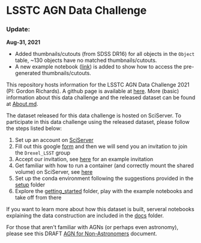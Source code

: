# LSSTC AGN Data Challenge
### Update:
**Aug-31, 2021**

- Added thumbnails/cutouts (from SDSS DR16) for all objects in the `Object` table, ~130 objects have no matched thumbnails/cutouts. 
- A new example notebook ([link](getting_started/05_Cutout.ipynb)) is added to show how to access the pre-generated thumbnails/cutouts.

This repository hosts information for the LSSTC AGN Data Challenge 2021 (PI: Gordon Richards). A github page is available at [here](https://richardsgroup.github.io/AGN_DataChallenge/). More (basic) information about this data challenge and the released dataset can be found at [About.md](About.md).

The dataset released for this data challenge is hosted on SciServer. To participate in this data challenge using the released dataset, please follow the steps listed below:
1. Set up an account on [SciServer](https://www.sciserver.org/)
2. Fill out this google [form](https://forms.gle/Eq689gqNMvb7QwQk8) and then we will send you an invitation to join the `Drexel_LSST` group
4. Accept our invitation, see [here](setup/sciserver.pdf) for an example invitation
5. Get familiar with how to run a container (and correctly mount the shared volume) on SciServer, see [here](https://github.com/RichardsGroup/LSST_training/blob/master/Setup/Container.ipynb)
6. Set up the conda environment following the suggestions provided in the [setup](setup) folder
7. Explore the [getting_started](getting_started) folder, play with the example notebooks and take off from there

If you want to learn more about how this dataset is built, serveral notebooks explaining the data construction are included in the [docs](docs) folder.

For those that aren't familiar with AGNs (or perhaps even astronomy), please see this DRAFT [AGN for Non-Astronomers](https://www.overleaf.com/read/vtnrpcprjdns) document.

